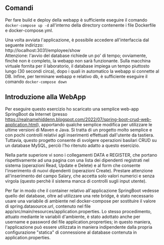 ## Comandi

Per fare build e deploy della webapp è sufficiente eseguire il comando `docker-compose up -d` all'interno della directory contenente i file Dockerfile e docker-compose.yml.

Una volta avviata l'applicazione, è possibile accedere all'interfaccia dal seguente indirizzo:  
http://localhost:3031/employee/show  
Attenzione: l'avvio del database richiede un po' di tempo; ovviamente, finchè non è completo, la webapp non sarà funzionante. Sulla macchina virtuale fornita per il laboratorio, il database impiega un tempo piuttosto lungo (30 secondi circa), dopo i quali in automatico la webapp si connette al DB. Infine, per terminare webapp e relativo db, è sufficiente eseguire il comando `docker-compose down`

## Introduzione alla WebApp

Per eseguire questo esercizio ho scaricato una semplice web-app SpringBoot da Internet (presso https://realnamehiddenn.blogspot.com/2022/07/spring-boot-crud-web-application.html), apportando qualche semplice modifica per utilizzare le ultime versioni di Maven e Java. Si tratta di un progetto molto semplice e con pochi controlli relativi agli inserimenti effettuati dall'utente da tastiera. Tuttavia, questo progetto consente di svolgere operazioni basilari CRUD su un database MySQL, perciò l'ho ritenuto adatto a questo esercizio.

Nella parte superiore vi sono i collegamenti DATA e REGISTER, che portano rispettivamente ad una pagina con una lista dei dipendenti registrati nel sistema (operazioni Read, Update e Delete) e al form che consente l'inserimento di nuovi dipendenti (operazioni Create). Prestare attenzione all'inserimento del campo Salary, che accetta solo valori numerici e senza virgola (questo perchè il sistema manca di controlli sugli input utente).

Per far in modo che il container relativo all'applicazione SpringBoot vedesse quello del database, oltre ad utilizzare una rete bridge, è stato necessario usare una variabile di ambiente nel docker-compose per sostituire il valore di spring.datasource.url, contenuto nel file app/src/main/resources/application.properties. Lo stesso procedimento, attuato mediante le variabili d'ambiente, è stato adottato anche per username e password del file application.proprerties; in questo maniera, l'applicazione può essere utilizzata in maniera indipendente dalla propria configurazione "statica" di connessione al database contenuta in application.properties.
